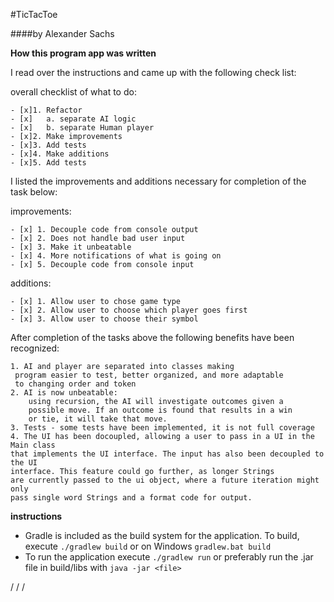 #TicTacToe

####by Alexander Sachs

**How this program app was written**

I read over the instructions and came up with the following check list:

overall checklist of what to do:

	- [x]1. Refactor
	- [x]	a. separate AI logic
	- [x]   b. separate Human player
	- [x]2. Make improvements
	- [x]3. Add tests
	- [x]4. Make additions
	- [x]5. Add tests

I listed the improvements and additions necessary for completion of the task below:

improvements:

	- [x] 1. Decouple code from console output
	- [x] 2. Does not handle bad user input
	- [x] 3. Make it unbeatable
	- [x] 4. More notifications of what is going on
	- [x] 5. Decouple code from console input

additions:

	- [x] 1. Allow user to chose game type
	- [x] 2. Allow user to choose which player goes first
    - [x] 3. Allow user to choose their symbol

After completion of the tasks above the following benefits have been recognized:

    1. AI and player are separated into classes making
     program easier to test, better organized, and more adaptable 
     to changing order and token
    2. AI is now unbeatable:
        using recursion, the AI will investigate outcomes given a
        possible move. If an outcome is found that results in a win
        or tie, it will take that move.
    3. Tests - some tests have been implemented, it is not full coverage
    4. The UI has been docoupled, allowing a user to pass in a UI in the Main class
    that implements the UI interface. The input has also been decoupled to the UI
    interface. This feature could go further, as longer Strings
    are currently passed to the ui object, where a future iteration might only 
    pass single word Strings and a format code for output.
    
**instructions**
* Gradle is included as the build system for the application. To build, execute `./gradlew build` or on Windows 
  `gradlew.bat build`
* To run the application execute `./gradlew run` or preferably run the .jar file in build/libs with 
`java -jar <file>`


/
/
/
